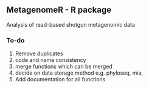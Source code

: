 ## MetagenomeR - R package

Analysis of read-based shotgun metagenomic data 


### To-do 

1. Remove duplicates
2. code and name consistency
3. merge functions which can be merged
4. decide on data storage method e.g. phyloseq, mia, 
5. Add documentation for all functions
